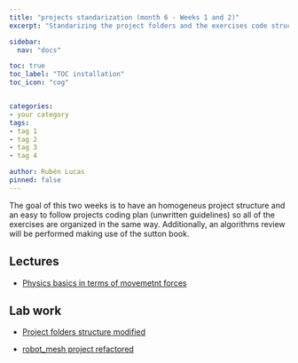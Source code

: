 ```yaml
---
title: "projects standarization (month 6 · Weeks 1 and 2)"
excerpt: "Standarizing the project folders and the exercises code structure"

sidebar:
  nav: "docs"

toc: true
toc_label: "TOC installation"
toc_icon: "cog"


categories:
- your category
tags:
- tag 1
- tag 2
- tag 3
- tag 4

author: Rubén Lucas
pinned: false
---
```


The goal of this two weeks is to have an homogeneus project structure and an easy to follow projects
coding plan (unwritten guidelines) so all of the exercises are organized in the same way.
Additionally, an algorithms review will be performed making use of the sutton book.

## Lectures

- [Physics basics in terms of movemetnt forces](http://www.sc.ehu.es/sbweb/fisica/dinamica/con_mlineal/cuna/cuna.htm)

## Lab work

- [Project folders structure modified](https://github.com/RoboticsLabURJC/2020-phd-ruben-lucas/tree/master/)

- [robot_mesh project refactored](https://github.com/RoboticsLabURJC/2020-phd-ruben-lucas/tree/master/RL_Unibotics/roboticsLab_exercises/robot_mesh)
